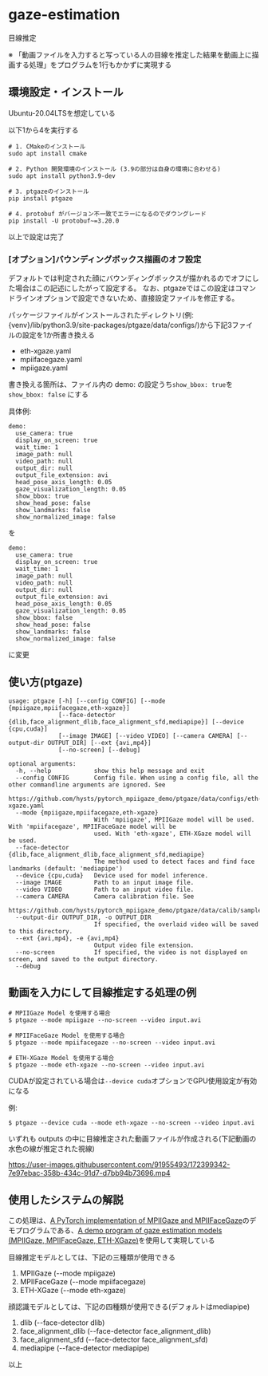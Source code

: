 # gaze-estimation
目線推定

※ 「動画ファイルを入力すると写っている人の目線を推定した結果を動画上に描画する処理」をプログラムを1行もかかずに実現する

## 環境設定・インストール

Ubuntu-20.04LTSを想定している

以下1から4を実行する

```
# 1. CMakeのインストール
sudo apt install cmake

# 2. Python 開発環境のインストール (3.9の部分は自身の環境に合わせる)
sudo apt install python3.9-dev

# 3. ptgazeのインストール
pip install ptgaze 

# 4. protobuf がバージョン不一致でエラーになるのでダウングレード
pip install -U protobuf~=3.20.0
```
以上で設定は完了

### [オプション]バウンディングボックス描画のオフ設定

デフォルトでは判定された顔にバウンディングボックスが描かれるのでオフにした場合はこの記述にしたがって設定する。
なお、ptgazeではこの設定はコマンドラインオプションで設定できないため、直接設定ファイルを修正する。

パッケージファイルがインストールされたディレクトリ(例: {venv}/lib/python3.9/site-packages/ptgaze/data/configs/)から下記3ファイルの設定を1か所書き換える

- eth-xgaze.yaml
- mpiifacegaze.yaml
- mpiigaze.yaml

書き換える箇所は、ファイル内の demo: の設定うち`show_bbox: true`を`show_bbox: false` にする

具体例:

```
demo:
  use_camera: true
  display_on_screen: true
  wait_time: 1
  image_path: null
  video_path: null
  output_dir: null
  output_file_extension: avi
  head_pose_axis_length: 0.05
  gaze_visualization_length: 0.05
  show_bbox: true
  show_head_pose: false
  show_landmarks: false
  show_normalized_image: false
```

を

```
demo:
  use_camera: true
  display_on_screen: true
  wait_time: 1
  image_path: null
  video_path: null
  output_dir: null
  output_file_extension: avi
  head_pose_axis_length: 0.05
  gaze_visualization_length: 0.05
  show_bbox: false
  show_head_pose: false
  show_landmarks: false
  show_normalized_image: false
```
に変更

## 使い方(ptgaze)

```
usage: ptgaze [-h] [--config CONFIG] [--mode {mpiigaze,mpiifacegaze,eth-xgaze}]
              [--face-detector {dlib,face_alignment_dlib,face_alignment_sfd,mediapipe}] [--device {cpu,cuda}]
              [--image IMAGE] [--video VIDEO] [--camera CAMERA] [--output-dir OUTPUT_DIR] [--ext {avi,mp4}]
              [--no-screen] [--debug]

optional arguments:
  -h, --help            show this help message and exit
  --config CONFIG       Config file. When using a config file, all the other commandline arguments are ignored. See
                        https://github.com/hysts/pytorch_mpiigaze_demo/ptgaze/data/configs/eth-xgaze.yaml
  --mode {mpiigaze,mpiifacegaze,eth-xgaze}
                        With 'mpiigaze', MPIIGaze model will be used. With 'mpiifacegaze', MPIIFaceGaze model will be
                        used. With 'eth-xgaze', ETH-XGaze model will be used.
  --face-detector {dlib,face_alignment_dlib,face_alignment_sfd,mediapipe}
                        The method used to detect faces and find face landmarks (default: 'mediapipe')
  --device {cpu,cuda}   Device used for model inference.
  --image IMAGE         Path to an input image file.
  --video VIDEO         Path to an input video file.
  --camera CAMERA       Camera calibration file. See
                        https://github.com/hysts/pytorch_mpiigaze_demo/ptgaze/data/calib/sample_params.yaml
  --output-dir OUTPUT_DIR, -o OUTPUT_DIR
                        If specified, the overlaid video will be saved to this directory.
  --ext {avi,mp4}, -e {avi,mp4}
                        Output video file extension.
  --no-screen           If specified, the video is not displayed on screen, and saved to the output directory.
  --debug
```

## 動画を入力にして目線推定する処理の例

```
# MPIIGaze Model を使用する場合
$ ptgaze --mode mpiigaze --no-screen --video input.avi

# MPIIFaceGaze Model を使用する場合
$ ptgaze --mode mpiifacegaze --no-screen --video input.avi 

# ETH-XGaze Model を使用する場合
$ ptgaze --mode eth-xgaze --no-screen --video input.avi 
```

CUDAが設定されている場合は`--device cuda`オプションでGPU使用設定が有効になる

例:

```
$ ptgaze --device cuda --mode eth-xgaze --no-screen --video input.avi 
```

いずれも outputs の中に目線推定された動画ファイルが作成される(下記動画の水色の線が推定された視線)

https://user-images.githubusercontent.com/91955493/172399342-7e97ebac-358b-434c-91d7-d7bb94b73696.mp4

## 使用したシステムの解説

この処理は、[A PyTorch implementation of MPIIGaze and MPIIFaceGaze](https://github.com/hysts/pytorch_mpiigaze)のデモプログラムである、[A demo program of gaze estimation models (MPIIGaze, MPIIFaceGaze, ETH-XGaze)](https://github.com/hysts/pytorch_mpiigaze_demo)を使用して実現している

目線推定モデルとしては、下記の三種類が使用できる

1. MPIIGaze (--mode mpiigaze)
2. MPIIFaceGaze (--mode mpiifacegaze)
3. ETH-XGaze (--mode eth-xgaze)

顔認識モデルとしては、下記の四種類が使用できる(デフォルトはmediapipe)

1. dlib (--face-detector dlib)
2. face_alignment_dlib (--face-detector face_alignment_dlib)
3. face_alignment_sfd (--face-detector face_alignment_sfd)
4. mediapipe (--face-detector mediapipe)

以上
